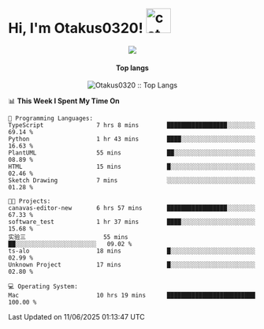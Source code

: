 <h1> Hi, I'm Otakus0320! <img src="https://media.giphy.com/media/mGcNjsfWAjY5AEZNw6/giphy.gif" width="50" alt="cat"></h1>

<p align="center"><a href="https://wakatime.com/@044d69d0-1253-4f60-96b6-5d19a0f9dde5"><img src="https://wakatime.com/badge/user/044d69d0-1253-4f60-96b6-5d19a0f9dde5.svg" /></a></p>

<h4 align="center">Top langs</h4>

<p align="center"><img src="https://github-readme-stats.vercel.app/api/top-langs/?username=Otakus0320&langs_count=10&theme=tokyonight&layout=compact&timestamp={{random_number}}" alt="Otakus0320 :: Top Langs" /></p>

<!--START_SECTION:waka-->
📊 **This Week I Spent My Time On** 

```text
💬 Programming Languages: 
TypeScript               7 hrs 8 mins        █████████████████░░░░░░░░   69.14 % 
Python                   1 hr 43 mins        ████░░░░░░░░░░░░░░░░░░░░░   16.63 % 
PlantUML                 55 mins             ██░░░░░░░░░░░░░░░░░░░░░░░   08.89 % 
HTML                     15 mins             █░░░░░░░░░░░░░░░░░░░░░░░░   02.46 % 
Sketch Drawing           7 mins              ░░░░░░░░░░░░░░░░░░░░░░░░░   01.28 % 

🐱‍💻 Projects: 
canavas-editor-new       6 hrs 57 mins       █████████████████░░░░░░░░   67.33 % 
software_test            1 hr 37 mins        ████░░░░░░░░░░░░░░░░░░░░░   15.68 % 
实验三                      55 mins             ██░░░░░░░░░░░░░░░░░░░░░░░   09.02 % 
ts-alo                   18 mins             █░░░░░░░░░░░░░░░░░░░░░░░░   02.99 % 
Unknown Project          17 mins             █░░░░░░░░░░░░░░░░░░░░░░░░   02.80 % 

💻 Operating System: 
Mac                      10 hrs 19 mins      █████████████████████████   100.00 % 
```


 Last Updated on 11/06/2025 01:13:47 UTC
<!--END_SECTION:waka-->
